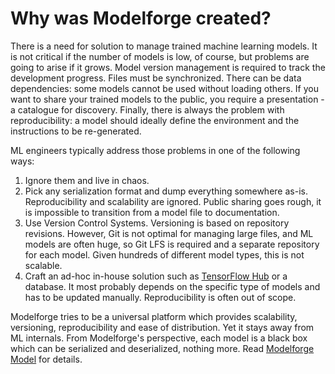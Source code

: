 # Why was Modelforge created?

There is a need for solution to manage trained machine learning models. It is not critical if the number
of models is low, of course, but problems are going to arise if it grows. Model version management
is required to track the development progress. Files must be synchronized. There can be
data dependencies: some models cannot be used without loading others.
If you want to share your trained models to the public, you require a presentation - a catalogue for discovery.
Finally, there is always the problem with reproducibility: a model should ideally define
the environment and the instructions to be re-generated.

ML engineers typically address those problems in one of the following ways:

1. Ignore them and live in chaos.
2. Pick any serialization format and dump everything somewhere as-is. Reproducibility and scalability
are ignored. Public sharing goes rough, it is impossible to transition from a model file to documentation.
3. Use Version Control Systems. Versioning is based on repository revisions. However, Git is not
optimal for managing large files, and ML models are often huge, so Git LFS is required and a separate
repository for each model. Given hundreds of different model types, this is not scalable.
4. Craft an ad-hoc in-house solution such as [TensorFlow Hub](https://tfhub.dev) or a database.
It most probably depends on the specific type of models and has to be updated manually.
Reproducibility is often out of scope.

Modelforge tries to be a universal platform which provides scalability, versioning, reproducibility
and ease of distribution. Yet it stays away from ML internals. From Modelforge's perspective, each
model is a black box which can be serialized and deserialized, nothing more. Read
[Modelforge Model](model.md) for details.
